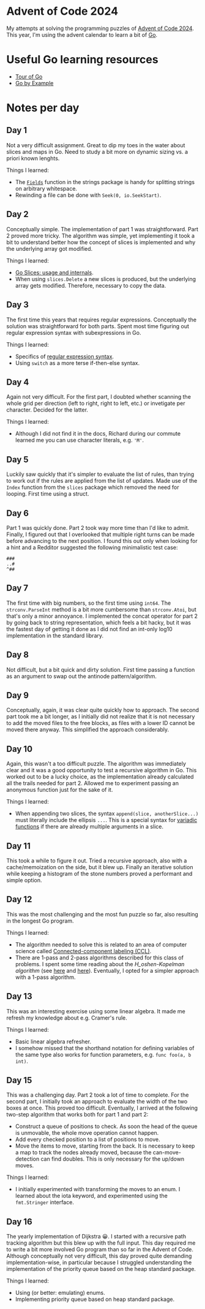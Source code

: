 # Advent of Code 2024

My attempts at solving the programming puzzles of [Advent of Code 2024](https://adventofcode.com/2024). This year, I'm using the advent calendar to learn a bit of [Go](https://go.dev/).

# Useful Go learning resources

- [Tour of Go](https://go.dev/tour/)
- [Go by Example](https://gobyexample.com/)

# Notes per day

## Day 1

Not a very difficult assignment. Great to dip my toes in the water about slices and maps in Go. Need to study a bit more on dynamic sizing vs. a priori known lenghts.

Things I learned:

- The [`Fields`](https://pkg.go.dev/strings#Fields) function in the strings package is handy for splitting strings on arbitrary whitespace.
- Rewinding a file can be done with `Seek(0, io.SeekStart)`.

## Day 2

Conceptually simple. The implementation of part 1 was straightforward. Part 2 proved more tricky. The algorithm was simple, yet implementing it took a bit to understand better how the concept of slices is implemented and why the underlying array got modified.

Things I learned:

- [Go Slices: usage and internals](https://go.dev/blog/slices-intro).
- When using `slices.Delete` a new slices is produced, but the underlying array gets modified. Therefore, necessary to copy the data.

## Day 3

The first time this years that requires regular expressions. Conceptually the solution was straightforward for both parts. Spent most time figuring out regular expression syntax with subexpressions in Go.

Things I learned:

- Specifics of [regular expression syntax](https://pkg.go.dev/regexp/syntax).
- Using `switch` as a more terse if-then-else syntax.

## Day 4

Again not very difficult. For the first part, I doubted whether scanning the whole grid per direction (left to right, right to left, etc.) or invetigate per character. Decided for the latter.

Things I learned:

- Although I did not find it in the docs, Richard during our commute learned me you can use character literals, e.g. `'M'`.

## Day 5

Luckily saw quickly that it's simpler to evaluate the list of rules, than trying to work out if the rules are applied from the list of updates. Made use of the `Index` function from the `slices` package which removed the need for looping. First time using a struct.

## Day 6

Part 1 was quickly done. Part 2 took way more time than I'd like to admit. Finally, I figured out that I overlooked that multiple right turns can be made before advancing to the next position. I found this out only when looking for a hint and a Redditor suggested the following minimalistic test case:

```
###
..#
^##
```

## Day 7

The first time with big numbers, so the first time using `int64`. The `strconv.ParseInt` method is a bit more cumbersome than `strconv.Atoi`, but that's only a minor annoyance. I implemented the concat operator for part 2 by going back to string representation, which feels a bit hacky, but it was the fastest day of getting it done as I did not find an int-only log10 implementation in the standard library.

## Day 8

Not difficult, but a bit quick and dirty solution. First time passing a function as an argument to swap out the antinode pattern/algorithm.

## Day 9

Conceptually, again, it was clear quite quickly how to approach. The second part took me a bit longer, as I initially did not realize that it is not necessary to add the moved files to the free blocks, as files with a lower ID cannot be moved there anyway. This simplified the approach considerably.

## Day 10

Again, this wasn't a too difficult puzzle. The algorithm was immediately clear and it was a good opportunity to test a recursive algorithm in Go. This worked out to be a lucky choice, as the implementation already calculated all the trails needed for part 2. Allowed me to experiment passing an anonymous function just for the sake of it.

Things I learned: 

- When appending two slices, the syntax `append(slice, anotherSlice...)` must literally include the ellipsis `...`. This is a special syntax for [variadic functions](https://gobyexample.com/variadic-functions) if there are already multiple arguments in a slice.

## Day 11

This took a while to figure it out. Tried a recursive approach, also with a cache/memoization on the side, but it blew up. Finally an iterative solution while keeping a histogram of the stone numbers proved a performant and simple option.

## Day 12

This was the most challenging and the most fun puzzle so far, also resulting in the longest Go program.

Things I learned:

- The algorithm needed to solve this is related to an area of computer science called [Connected-component labeling (CCL)](https://en.wikipedia.org/wiki/Connected-component_labeling).
- There are 1-pass and 2-pass algorithms described for this class of problems. I spent some time reading about the _H_oshen-Kopelman algorithm_ (see [here](https://en.wikipedia.org/wiki/Hoshen%E2%80%93Kopelman_algorithm) and [here](https://www.ocf.berkeley.edu/~fricke/projects/hoshenkopelman/hoshenkopelman.html)). Eventually, I opted for a simpler approach with a 1-pass algorithm.

## Day 13

This was an interesting exercise using some linear algebra. It made me refresh my knowledge about e.g. Cramer's rule.

Things I learned:

- Basic linear algebra refresher.
- I somehow missed that the shorthand notation for defining variables  of the same type also works for function parameters, e.g. `func foo(a, b int)`.

## Day 15

This was a challenging day. Part 2 took a lot of time to complete. For the second part, I initially took an approach to evaluate the width of the two boxes at once. This proved too difficult. Eventually, I arrived at the following two-step algorithm that works both for part 1 and part 2:

- Construct a queue of positions to check. As soon the head of the queue is unmovable, the whole move operation cannot happen.
- Add every checked position to a list of positions to move.
- Move the items to move, starting from the back. It is necessary to keep a map to track the nodes already moved, because the can-move-detection can find doubles. This is only necessary for the up/down moves.

Things I learned:

- I initially experimented with transforming the moves to an enum. I learned about the iota keyword, and experimented using the `fmt.Stringer` interface.

## Day 16

The yearly implementation of Dijkstra 😀.  I started with a recursive path tracking algorithm but this blew up with the full input. This day required me to write a bit more involved Go program than so far in the Advent of Code. Although conceptually not very difficult, this day proved quite demanding implementation-wise, in particular because I struggled understanding the implementation of the priority queue based on the heap standard package.

Things I learned:

- Using (or better: emulating) enums.
- Implementing priority queue based on heap standard package.
